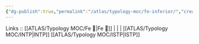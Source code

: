 ```yaml
---
{"dg-publish":true,"permalink":"/atlas/typology-moc/fe-inferior/","created":"2023-01-05T12:03:48.562+01:00","updated":"2023-02-27T19:46:42.388+01:00"}
---
```


Links :: [[ATLAS/Typology MOC/Fe 💉\|Fe 💉]] |  |  | 
[[ATLAS/Typology MOC/INTP\|INTP]]
[[ATLAS/Typology MOC/ISTP\|ISTP]]
